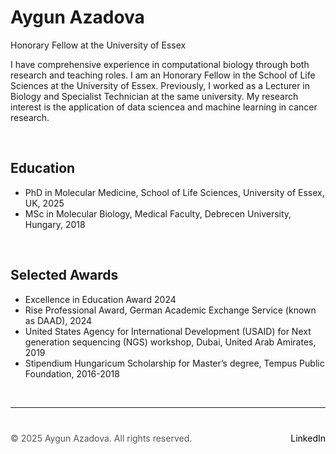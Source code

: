 
# Aygun Azadova
Honorary Fellow at the University of Essex

I have comprehensive experience in computational biology through both research and teaching roles. I am an Honorary Fellow in the School of Life Sciences at the University of Essex. Previously, I worked as a Lecturer in Biology and Specialist Technician at the same university. My research interest is the application of data sciencea and machine learning in cancer research. 

 &nbsp;  <!-- This creates a blank space -->

## Education

+ PhD in Molecular Medicine, School of Life Sciences, University of Essex, UK, 2025
+ MSc in Molecular Biology, Medical Faculty, Debrecen University, Hungary, 2018

 &nbsp;  <!-- This creates a blank space -->

## Selected Awards

+ Excellence in Education Award 2024
+ Rise Professional Award, German Academic Exchange Service (known as DAAD), 2024
+ United States Agency for International     Development (USAID) for Next generation sequencing (NGS) workshop, Dubai, United Arab Amirates, 2019
+ Stipendium Hungaricum Scholarship for Master’s degree, Tempus Public Foundation, 2016-2018


 &nbsp;  <!-- This creates a blank space -->
 
---

<div style="margin-top: 40px; font-size: 14px; color: #555;">
  <p>
    © 2025 Aygun Azadova. All rights reserved.
    <span style="float: right;">
      <a href="https://www.linkedin.com/in/aygunazadova/" target="_blank" style="color: black; text-decoration: none;">LinkedIn</a>
    </span>
  </p>
</div>
